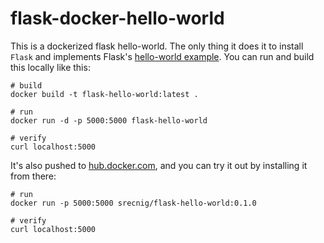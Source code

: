 # flask-docker-hello-world

This is a dockerized flask hello-world. The only thing it does it to install `Flask` and implements Flask's [hello-world example](https://palletsprojects.com/p/flask/). You can run and build this locally like this:

```
# build
docker build -t flask-hello-world:latest .

# run
docker run -d -p 5000:5000 flask-hello-world

# verify
curl localhost:5000
```

It's also pushed to [hub.docker.com](https://hub.docker.com/repository/docker/srecnig/flask-hello-world), and you can try it out by installing it from there:

```
# run
docker run -p 5000:5000 srecnig/flask-hello-world:0.1.0

# verify
curl localhost:5000
```
